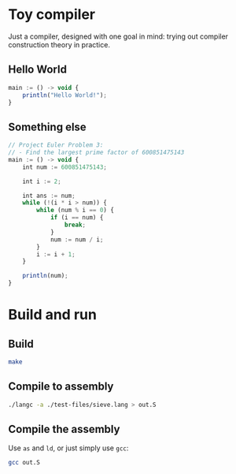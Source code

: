 # Toy compiler

Just a compiler, designed with one goal in mind: trying out compiler construction theory in practice.

## Hello World

```ts
main := () -> void {
    println("Hello World!");
}
```

## Something else

```ts
// Project Euler Problem 3: 
// - Find the largest prime factor of 600851475143
main := () -> void {
    int num := 600851475143;

    int i := 2;

    int ans := num;
    while (!(i * i > num)) {
        while (num % i == 0) {
            if (i == num) {
                break;
            }
            num := num / i;
        }
        i := i + 1;
    }

    println(num);
}
```

# Build and run

## Build
```bash
make
```

## Compile to assembly
```bash
./langc -a ./test-files/sieve.lang > out.S
```

## Compile the assembly

Use `as` and `ld`, or just simply use `gcc`:

```bash
gcc out.S
```
